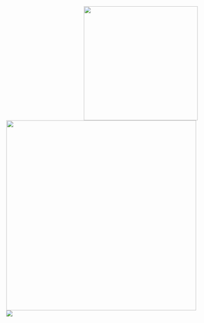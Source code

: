 <div><img src="https://spotify-github-profile.kittinanx.com/api/view.svg?uid=ykc2ayrc9ii9oigdnc9chyn1i&cover_image=true&theme=default&show_offline=true&background_color=121212&interchange=true&bar_color_cover=trueg" width="300" align="right" />
<img src="https://lanyard.cnrad.dev/api/492707412504215552?theme=dark&bg=121212&borderRadius=10px&animated=true&idleMessage=Doing%nothing%27%20at%20the%20moment" width="500" >
<br/>

<!--<img src="ph" width="300" align="right" /> -->
  
<img src="https://gitroll.io/api/badges/profiles/v1/uWZCkPJbzQWTprdO97yj8w9FaiER2">
</div>

